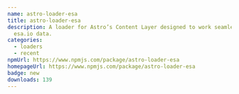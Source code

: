 ```yaml
---
name: astro-loader-esa
title: astro-loader-esa
description: A loader for Astro’s Content Layer designed to work seamlessly with
  esa.io data.
categories:
  - loaders
  - recent
npmUrl: https://www.npmjs.com/package/astro-loader-esa
homepageUrl: https://www.npmjs.com/package/astro-loader-esa
badge: new
downloads: 139
---
```

